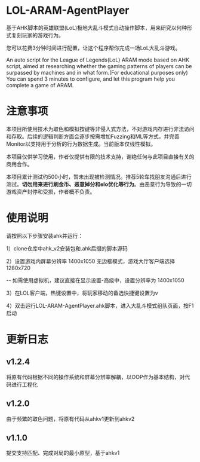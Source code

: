 # LOL-ARAM-AgentPlayer
基于AHK脚本的英雄联盟(LoL)极地大乱斗模式自动操作脚本，用来研究以何种形式复刻玩家的游戏行为。

您可以花费3分钟时间进行配置，让这个程序帮你完成一场LoL大乱斗游戏。 

An auto script for the League of Legends(LoL) ARAM mode based on AHK script, aimed at researching whether the gaming patterns of players can be surpassed by machines and in what form.(For educational purposes only)
You can spend 3 minutes to configure, and let this program help you complete a game of ARAM.

# 注意事项
本项目所使用技术为取色和模拟按键等非侵入式方法，不对游戏内存进行非法访问和存取。后续的逻辑判断方面会逐步按需增加Fuzzing和ML等方式，并完善Monitor以支持用于分析的行为数据生成。当前版本仅线性模拟。

本项目仅供学习使用，作者仅提供有限的技术支持，谢绝任何与此项目直接有关的商用合作。

本项目累计测试约500小时，暂未出现被检测情况。推荐5轮车找朋友沟通后进行测试。**切勿用来进行刷金币、恶意掉分和elo优化等行为**。由恶意行为导致的一切游戏资产封停和受损，作者概不负责。

# 使用说明
请按照以下步骤安装ahk并运行：

1）clone仓库中ahk_v2安装包和.ahk后缀的脚本源码

2）设置游戏内屏幕分辨率 1400x1050 无边框模式，游戏大厅客户端选择 1280x720 

  -- 如需使用虚拟机，建议直接在显示设置-高级中，设置分辨率为 1400x1050
  
3）在LOL客户端，热键设置中，将玩家移动的备选快捷键设置为v

4）双击运行LOL-ARAM-AgentPlayer.ahk脚本，进入大乱斗模式组队页面，按F1启动


# 更新日志
## v1.2.4 
  将原有代码根据不同的操作系统和屏幕分辨率解耦，以OOP作为基本结构，对代码进行工程化

## v1.2.0 
  由于频繁的取色问题，将原有代码从ahkv1更新到ahkv2

## v1.1.0 
  提交支持匹配、完成对局的最小原型，基于ahkv1
